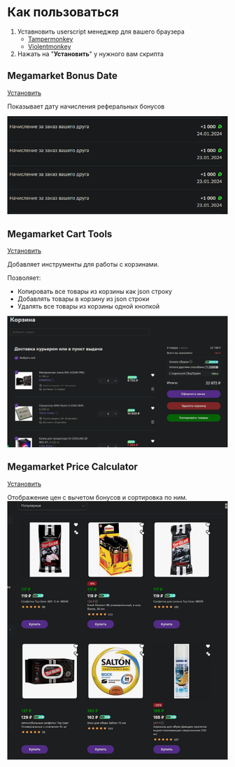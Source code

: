 # Как пользоваться
1. Уставновить userscript менеджер для вашего браузера
    * [Tampermonkey](https://www.tampermonkey.net/)
    * [Violentmonkey](https://violentmonkey.github.io/)
2. Нажать на "**Установить**" у нужного вам скрипта

## Megamarket Bonus Date
[Установить](https://github.com/xob0t/MM-tools/raw/main/mm_ref_bouns_date.user.js)

Показывает дату начисления реферальных бонусов

![bonus_demo](media/bonus_demo.png)

## Megamarket Cart Tools
[Установить](https://github.com/xob0t/MM-tools/raw/main/mm_cart_tools.user.js)

Добавляет инструменты для работы с корзинами.

Позволяет:
* Копировать все товары из корзины как json строку
* Добавлять товары в корзину из json строки
* Удалять все товары из корзины одной кнопкой

![cart_demo](media/cart_demo.webp "Made with ScreenToGif")

## Megamarket Price Calculator
[Установить](https://github.com/xob0t/MM-tools/raw/main/mm_bonus_calc.user.js)

Отображение цен с вычетом бонусов и сортировка по ним.
![price_demo](media/price_demo.jpg)
